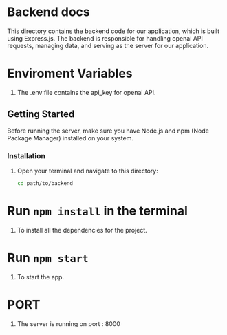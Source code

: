 # Backend docs

This directory contains the backend code for our application, which is built using Express.js. The backend is responsible for handling openai API requests, managing data, and serving as the server for our application.

# Enviroment Variables

1. The .env file contains the api_key for openai API.


## Getting Started

Before running the server, make sure you have Node.js and npm (Node Package Manager) installed on your system.

### Installation

1. Open your terminal and navigate to this directory:

   ```sh
   cd path/to/backend

# Run `npm install` in the terminal

1. To install all the dependencies for the project.

# Run `npm start`
1. To start the app.

# PORT
1. The server is running on port : 8000  

